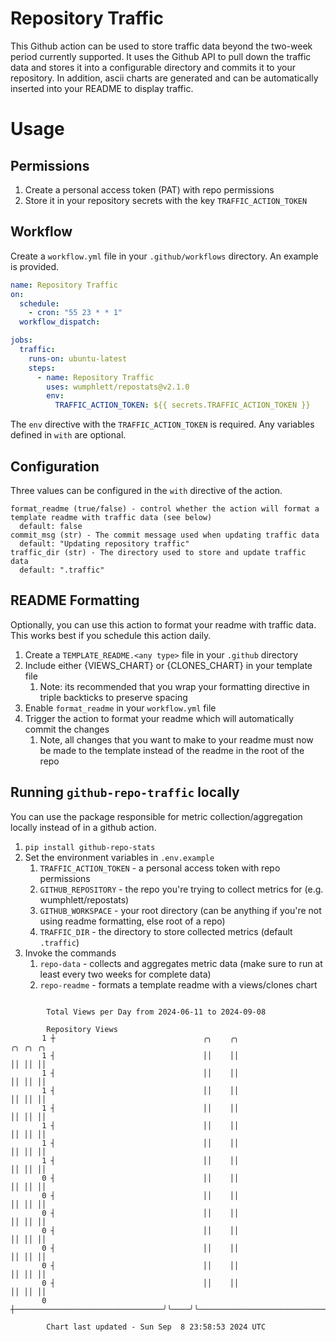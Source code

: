 # Repository Traffic

This Github action can be used to store traffic data beyond the two-week period currently supported.
It uses the Github API to pull down the traffic data and stores it into a configurable directory and commits it to your 
repository. In addition, ascii charts are generated and can be automatically inserted into your README to display traffic.

# Usage
## Permissions
1. Create a personal access token (PAT) with repo permissions
2. Store it in your repository secrets with the key `TRAFFIC_ACTION_TOKEN`

## Workflow
Create a `workflow.yml` file in your `.github/workflows` directory. An example is provided.

```yaml
name: Repository Traffic
on:
  schedule:
    - cron: "55 23 * * 1"
  workflow_dispatch:

jobs:
  traffic:
    runs-on: ubuntu-latest
    steps:
      - name: Repository Traffic
        uses: wumphlett/repostats@v2.1.0
        env:
          TRAFFIC_ACTION_TOKEN: ${{ secrets.TRAFFIC_ACTION_TOKEN }}
```
The `env` directive with the `TRAFFIC_ACTION_TOKEN` is required. Any variables defined in `with` are optional.

## Configuration
Three values can be configured in the `with` directive of the action.
```
format_readme (true/false) - control whether the action will format a template readme with traffic data (see below)
  default: false
commit_msg (str) - The commit message used when updating traffic data
  default: "Updating repository traffic"
traffic_dir (str) - The directory used to store and update traffic data
  default: ".traffic"
```

## README Formatting
Optionally, you can use this action to format your readme with traffic data. This works best if you schedule this action
daily.

1. Create a `TEMPLATE_README.<any type>` file in your `.github` directory
2. Include either {VIEWS_CHART} or {CLONES_CHART} in your template file
   1. Note: its recommended that you wrap your formatting directive in triple backticks to preserve spacing
3. Enable `format_readme` in your `workflow.yml` file
4. Trigger the action to format your readme which will automatically commit the changes
   1. Note, all changes that you want to make to your readme must now be made to the template instead of the readme in the root of the repo

## Running `github-repo-traffic` locally
You can use the package responsible for metric collection/aggregation locally instead of in a github action.

1. `pip install github-repo-stats`
2. Set the environment variables in `.env.example`
   1. `TRAFFIC_ACTION_TOKEN` - a personal access token with repo permissions
   2. `GITHUB_REPOSITORY` - the repo you're trying to collect metrics for (e.g. wumphlett/repostats)
   3. `GITHUB_WORKSPACE` - your root directory (can be anything if you're not using readme formatting, else root of a repo)
   4. `TRAFFIC_DIR` - the directory to store collected metrics (default `.traffic`)
3. Invoke the commands
   1. `repo-data` - collects and aggregates metric data (make sure to run at least every two weeks for complete data)
   2. `repo-readme` - formats a template readme with a views/clones chart

```

        Total Views per Day from 2024-06-11 to 2024-09-08

        Repository Views
       1 ┼                                 ╭╮    ╭╮                                        ╭╮ ╭╮ ╭╮
       1 ┤                                 ││    ││                                        ││ ││ ││
       1 ┤                                 ││    ││                                        ││ ││ ││
       1 ┤                                 ││    ││                                        ││ ││ ││
       1 ┤                                 ││    ││                                        ││ ││ ││
       1 ┤                                 ││    ││                                        ││ ││ ││
       1 ┤                                 ││    ││                                        ││ ││ ││
       1 ┤                                 ││    ││                                        ││ ││ ││
       0 ┤                                 ││    ││                                        ││ ││ ││
       0 ┤                                 ││    ││                                        ││ ││ ││
       0 ┤                                 ││    ││                                        ││ ││ ││
       0 ┤                                 ││    ││                                        ││ ││ ││
       0 ┤                                 ││    ││                                        ││ ││ ││
       0 ┤                                 ││    ││                                        ││ ││ ││
       0 ┤                                 ││    ││                                        ││ ││ ││
       0 ┼─────────────────────────────────╯╰────╯╰────────────────────────────────────────╯╰─╯╰─╯╰

        Chart last updated - Sun Sep  8 23:58:53 2024 UTC
        
```
